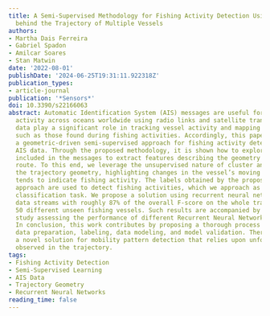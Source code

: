 ```yaml
---
title: A Semi-Supervised Methodology for Fishing Activity Detection Using the Geometry
  behind the Trajectory of Multiple Vessels
authors:
- Martha Dais Ferreira
- Gabriel Spadon
- Amilcar Soares
- Stan Matwin
date: '2022-08-01'
publishDate: '2024-06-25T19:31:11.922318Z'
publication_types:
- article-journal
publication: '*Sensors*'
doi: 10.3390/s22166063
abstract: Automatic Identification System (AIS) messages are useful for tracking vessel
  activity across oceans worldwide using radio links and satellite transceivers. Such
  data play a significant role in tracking vessel activity and mapping mobility patterns
  such as those found during fishing activities. Accordingly, this paper proposes
  a geometric-driven semi-supervised approach for fishing activity detection from
  AIS data. Through the proposed methodology, it is shown how to explore the information
  included in the messages to extract features describing the geometry of the vessel
  route. To this end, we leverage the unsupervised nature of cluster analysis to label
  the trajectory geometry, highlighting changes in the vessel’s moving pattern, which
  tends to indicate fishing activity. The labels obtained by the proposed unsupervised
  approach are used to detect fishing activities, which we approach as a time-series
  classification task. We propose a solution using recurrent neural networks on AIS
  data streams with roughly 87% of the overall F-score on the whole trajectories of
  50 different unseen fishing vessels. Such results are accompanied by a broad benchmark
  study assessing the performance of different Recurrent Neural Network (RNN) architectures.
  In conclusion, this work contributes by proposing a thorough process that includes
  data preparation, labeling, data modeling, and model validation. Therefore, we present
  a novel solution for mobility pattern detection that relies upon unfolding the geometry
  observed in the trajectory.
tags:
- Fishing Activity Detection
- Semi-Supervised Learning
- AIS Data
- Trajectory Geometry
- Recurrent Neural Networks
reading_time: false
---
```

